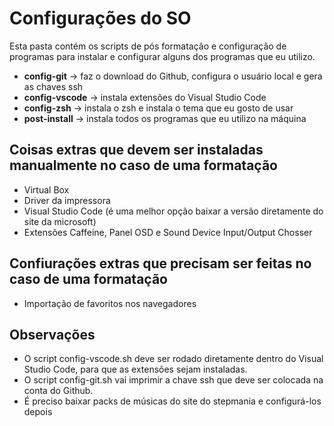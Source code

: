 # Configurações do SO
Esta pasta contém os scripts de pós formatação e configuração de programas para instalar e configurar alguns dos programas que eu utilizo.

* **config-git** -> faz o download do Github, configura o usuário local e gera as chaves ssh
* **config-vscode** -> instala extensões do Visual Studio Code
* **config-zsh** -> instala o zsh e instala o tema que eu gosto de usar
* **post-install** -> instala todos os programas que eu utilizo na máquina


## Coisas extras que devem ser instaladas manualmente no caso de uma formatação
* Virtual Box
* Driver da impressora
* Visual Studio Code (é uma melhor opção baixar a versão diretamente do site da microsoft)
* Extensões Caffeine, Panel OSD e Sound Device Input/Output Chosser

## Confiurações extras que precisam ser feitas no caso de uma formatação
* Importação de favoritos nos navegadores

## Observações
* O script config-vscode.sh deve ser rodado diretamente dentro do Visual Studio Code, para que as extensões sejam instaladas.
* O script config-git.sh vai imprimir a chave ssh que deve ser colocada na conta do Github.
* É preciso baixar packs de músicas do site do stepmania e configurá-los depois